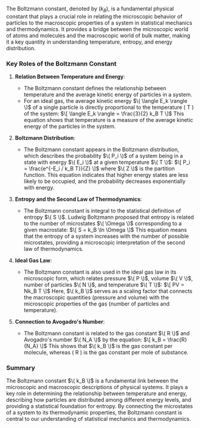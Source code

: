 The Boltzmann constant, denoted by $( k_B )$, is a fundamental physical constant that plays a crucial role in relating the microscopic behavior of particles to the macroscopic properties of a system in statistical mechanics and thermodynamics. It provides a bridge between the microscopic world of atoms and molecules and the macroscopic world of bulk matter, making it a key quantity in understanding temperature, entropy, and energy distribution.

### Key Roles of the Boltzmann Constant

1. **Relation Between Temperature and Energy**:
   - The Boltzmann constant defines the relationship between temperature and the average kinetic energy of particles in a system.
   - For an ideal gas, the average kinetic energy $\( \langle E_k \rangle \)$ of a single particle is directly proportional to the temperature \( T \) of the system:
     $\[
     \langle E_k \rangle = \frac{3}{2} k_B T
     \]$
     This equation shows that temperature is a measure of the average kinetic energy of the particles in the system.

2. **Boltzmann Distribution**:
   - The Boltzmann constant appears in the Boltzmann distribution, which describes the probability $\( P_i \)$ of a system being in a state with energy $\( E_i \)$ at a given temperature $\( T \)$:
     $\[
     P_i = \frac{e^{-E_i / k_B T}}{Z}
     \]$
     where $\( Z \)$ is the partition function. This equation indicates that higher energy states are less likely to be occupied, and the probability decreases exponentially with energy.

3. **Entropy and the Second Law of Thermodynamics**:
   - The Boltzmann constant is integral to the statistical definition of entropy $\( S \)$. Ludwig Boltzmann proposed that entropy is related to the number of microstates $\( \Omega \)$ corresponding to a given macrostate:
     $\[
     S = k_B \ln \Omega
     \]$
     This equation means that the entropy of a system increases with the number of possible microstates, providing a microscopic interpretation of the second law of thermodynamics.

4. **Ideal Gas Law**:
   - The Boltzmann constant is also used in the ideal gas law in its microscopic form, which relates pressure $\( P \)$, volume $\( V \)$, number of particles $\( N \)$, and temperature $\( T \)$:
     $\[
     PV = Nk_B T
     \]$
     Here, $\( k_B \)$ serves as a scaling factor that connects the macroscopic quantities (pressure and volume) with the microscopic properties of the gas (number of particles and temperature).

5. **Connection to Avogadro's Number**:
   - The Boltzmann constant is related to the gas constant $\( R \)$ and Avogadro's number $\( N_A \)$ by the equation:
     $\[
     k_B = \frac{R}{N_A}
     \]$
     This shows that $\( k_B \)$ is the gas constant per molecule, whereas \( R \) is the gas constant per mole of substance.

### Summary

The Boltzmann constant $\( k_B \)$ is a fundamental link between the microscopic and macroscopic descriptions of physical systems. It plays a key role in determining the relationship between temperature and energy, describing how particles are distributed among different energy levels, and providing a statistical foundation for entropy. By connecting the microstates of a system to its thermodynamic properties, the Boltzmann constant is central to our understanding of statistical mechanics and thermodynamics.
